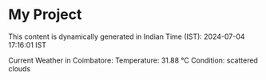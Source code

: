# My Project

This content is dynamically generated in Indian Time (IST): 2024-07-04 17:16:01 IST


Current Weather in Coimbatore:
Temperature: 31.88 °C
Condition: scattered clouds
